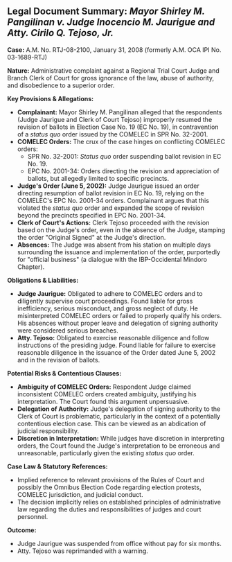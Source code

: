 ## Legal Document Summary: *Mayor Shirley M. Pangilinan v. Judge Inocencio M. Jaurigue and Atty. Cirilo Q. Tejoso, Jr.*

**Case:** A.M. No. RTJ-08-2100, January 31, 2008 (formerly A.M. OCA IPI No. 03-1689-RTJ)

**Nature:** Administrative complaint against a Regional Trial Court Judge and Branch Clerk of Court for gross ignorance of the law, abuse of authority, and disobedience to a superior order.

**Key Provisions & Allegations:**

*   **Complainant:** Mayor Shirley M. Pangilinan alleged that the respondents (Judge Jaurigue and Clerk of Court Tejoso) improperly resumed the revision of ballots in Election Case No. 19 (EC No. 19), in contravention of a *status quo* order issued by the COMELEC in SPR No. 32-2001.
*   **COMELEC Orders:** The crux of the case hinges on conflicting COMELEC orders:
    *   SPR No. 32-2001: *Status quo* order suspending ballot revision in EC No. 19.
    *   EPC No. 2001-34: Orders directing the revision and appreciation of ballots, but allegedly limited to specific precincts.
*   **Judge's Order (June 5, 2002):** Judge Jaurigue issued an order directing resumption of ballot revision in EC No. 19, relying on the COMELEC's EPC No. 2001-34 orders.  Complainant argues that this violated the *status quo* order and expanded the scope of revision beyond the precincts specified in EPC No. 2001-34.
*   **Clerk of Court's Actions:**  Clerk Tejoso proceeded with the revision based on the Judge's order, even in the absence of the Judge, stamping the order "Original Signed" at the Judge's direction.
*   **Absences:**  The Judge was absent from his station on multiple days surrounding the issuance and implementation of the order, purportedly for "official business" (a dialogue with the IBP-Occidental Mindoro Chapter).

**Obligations & Liabilities:**

*   **Judge Jaurigue:**  Obligated to adhere to COMELEC orders and to diligently supervise court proceedings. Found liable for gross inefficiency, serious misconduct, and gross neglect of duty. He misinterpreted COMELEC orders or failed to properly qualify his orders. His absences without proper leave and delegation of signing authority were considered serious breaches.
*   **Atty. Tejoso:**  Obligated to exercise reasonable diligence and follow instructions of the presiding judge. Found liable for failure to exercise reasonable diligence in the issuance of the Order dated June 5, 2002 and in the revision of ballots.

**Potential Risks & Contentious Clauses:**

*   **Ambiguity of COMELEC Orders:** Respondent Judge claimed inconsistent COMELEC orders created ambiguity, justifying his interpretation. The Court found this argument unpersuasive.
*   **Delegation of Authority:** Judge's delegation of signing authority to the Clerk of Court is problematic, particularly in the context of a potentially contentious election case. This can be viewed as an abdication of judicial responsibility.
*   **Discretion in Interpretation:** While judges have discretion in interpreting orders, the Court found the Judge's interpretation to be erroneous and unreasonable, particularly given the existing *status quo* order.

**Case Law & Statutory References:**

*   Implied reference to relevant provisions of the Rules of Court and possibly the Omnibus Election Code regarding election protests, COMELEC jurisdiction, and judicial conduct.
*   The decision implicitly relies on established principles of administrative law regarding the duties and responsibilities of judges and court personnel.

**Outcome:**

*   Judge Jaurigue was suspended from office without pay for six months.
*   Atty. Tejoso was reprimanded with a warning.
